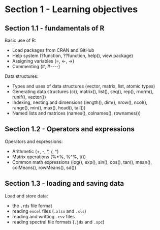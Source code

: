 # Section 1 - Learning objectives
## Section 1.1 - fundamentals of R
Basic use of R:
-	Load packages from CRAN and GitHub
-	Help system (?function, ??function, help(), view package)
-	Assigning variables (=, <-, ->)
-	Commenting (#, #----)

Data structures:
-	Types and uses of data structures (vector, matrix, list, atomic types)
-	Generating data structures (c(), matrix(), list(), seq(), rep(), rnorm(), runif(), vector())
-	Indexing, nesting and dimensions (length(), dim(), nrow(), ncol(), range(), min(), max(), head(), tail())
-	Named lists and matrices (names(), colnames(), rownames())

## Section 1.2 - Operators and expressions
Operators and expressions:
-	Arithmetic (+, -, *, /, ^)
-	Matrix operations (%*%, %^%, t())
-	Common math expressions (log(), exp(), sin(), cos(), tan(), mean(), colMeans(), rowMeans(), sd())

## Section 1.3 - loading and saving data
Load and store data:
-	the `.rds` file format
-	reading `excel` files (`.xlsx` and `.xls`)
-	reading and writting `.csv` files
-	reading spectral file formats (`.jdx` and `.spc`)
